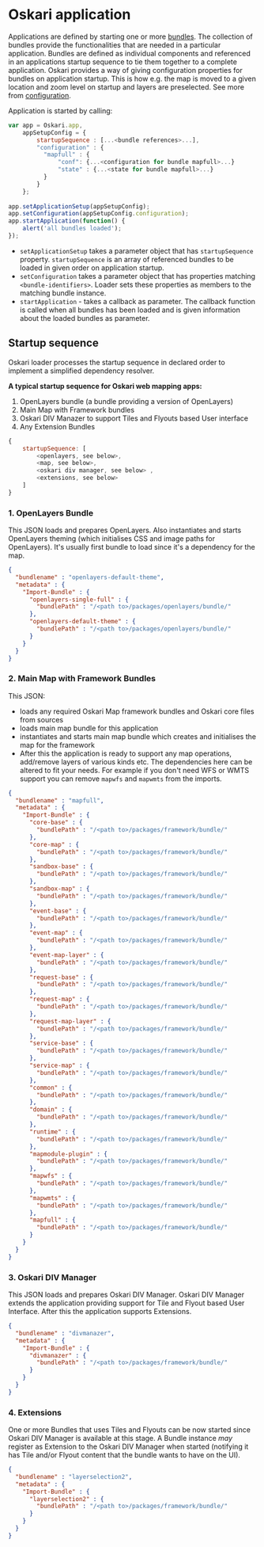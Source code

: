 # Oskari application

Applications are defined by starting one or more [bundles](/documentation/core-concepts/oskari-bundle). The collection of bundles provide the functionalities that are needed in a particular application. Bundles are defined as individual components and referenced in an applications startup sequence to tie them together to a complete application. Oskari provides a way of giving configuration properties for bundles on application startup. This is how e.g. the map is moved to a given location and zoom level on startup and layers are preselected. See more from [configuration](/documentation/core-concepts/oskari-bundle-configuration).

Application is started by calling:

```javascript
var app = Oskari.app,
    appSetupConfig = {
        startupSequence : [...<bundle references>...],
        "configuration" : {
          "mapfull" : {
              "conf": {...<configuration for bundle mapfull>...}
              "state" : {...<state for bundle mapfull>...}
          }
        }
    };
    
app.setApplicationSetup(appSetupConfig);
app.setConfiguration(appSetupConfig.configuration);
app.startApplication(function() {
    alert('all bundles loaded');
});
```

* `setApplicationSetup` takes a parameter object that has `startupSequence` property. `startupSequence` is an array of referenced bundles to be loaded in given order on application startup.
* `setConfiguration` takes a parameter object that has properties matching `<bundle-identifiers>`. Loader sets these properties as members to the matching bundle instance.
* `startApplication` - takes a callback as parameter. The callback function is called when all bundles has been loaded and is given information about the loaded bundles as parameter.

## Startup sequence

Oskari loader processes the startup sequence in declared order to implement a simplified dependency resolver.

**A typical startup sequence for Oskari web mapping apps:**

1. OpenLayers bundle (a bundle providing a version of OpenLayers)
2. Main Map with Framework bundles
3. Oskari DIV Manazer to support Tiles and Flyouts based User interface
4. Any Extension Bundles

```javascript
{
    startupSequence: [
        <openlayers, see below>,
        <map, see below>,
        <oskari div manager, see below> ,
        <extensions, see below>
    ]
}
```

### 1. OpenLayers Bundle

This JSON loads and prepares OpenLayers. Also instantiates and starts OpenLayers theming (which initialises CSS and image paths for OpenLayers). It's usually first bundle to load since it's a dependency for the map.

```json
{
  "bundlename" : "openlayers-default-theme",
  "metadata" : {
    "Import-Bundle" : {
      "openlayers-single-full" : {
        "bundlePath" : "/<path to>/packages/openlayers/bundle/"
      },
      "openlayers-default-theme" : {
        "bundlePath" : "/<path to>/packages/openlayers/bundle/"
      }
    }
  }
}
```

### 2. Main Map with Framework Bundles

This JSON:

* loads any required Oskari Map framework bundles and Oskari core files from sources
* loads main map bundle for this application
* instantiates and starts main map bundle which creates and initialises the map for the framework
* After this the application is ready to support any map operations, add/remove layers of various kinds etc. The dependencies here can be altered to fit your needs. For example if you don't need WFS or WMTS support you can remove `mapwfs` and `mapwmts` from the imports.

```json
{
  "bundlename" : "mapfull",
  "metadata" : {
    "Import-Bundle" : {
      "core-base" : {
        "bundlePath" : "/<path to>/packages/framework/bundle/"
      },
      "core-map" : {
        "bundlePath" : "/<path to>/packages/framework/bundle/"
      },
      "sandbox-base" : {
        "bundlePath" : "/<path to>/packages/framework/bundle/"
      },
      "sandbox-map" : {
        "bundlePath" : "/<path to>/packages/framework/bundle/"
      },
      "event-base" : {
        "bundlePath" : "/<path to>/packages/framework/bundle/"
      },
      "event-map" : {
        "bundlePath" : "/<path to>/packages/framework/bundle/"
      },
      "event-map-layer" : {
        "bundlePath" : "/<path to>/packages/framework/bundle/"
      },
      "request-base" : {
        "bundlePath" : "/<path to>/packages/framework/bundle/"
      },
      "request-map" : {
        "bundlePath" : "/<path to>/packages/framework/bundle/"
      },
      "request-map-layer" : {
        "bundlePath" : "/<path to>/packages/framework/bundle/"
      },
      "service-base" : {
        "bundlePath" : "/<path to>/packages/framework/bundle/"
      },
      "service-map" : {
        "bundlePath" : "/<path to>/packages/framework/bundle/"
      },
      "common" : {
        "bundlePath" : "/<path to>/packages/framework/bundle/"
      },
      "domain" : {
        "bundlePath" : "/<path to>/packages/framework/bundle/"
      },
      "runtime" : {
        "bundlePath" : "/<path to>/packages/framework/bundle/"
      },
      "mapmodule-plugin" : {
        "bundlePath" : "/<path to>/packages/framework/bundle/"
      },
      "mapwfs" : {
        "bundlePath" : "/<path to>/packages/framework/bundle/"
      },
      "mapwmts" : {
        "bundlePath" : "/<path to>/packages/framework/bundle/"
      },
      "mapfull" : {
        "bundlePath" : "/<path to>/packages/framework/bundle/"
      }
    }
  }
}
```

### 3. Oskari DIV Manager

This JSON loads and prepares Oskari DIV Manager. Oskari DIV Manager extends the application providing support for Tile and Flyout based User Interface. After this the application supports Extensions.

```json
{
  "bundlename" : "divmanazer",
  "metadata" : {
    "Import-Bundle" : {
      "divmanazer" : {
        "bundlePath" : "/<path to>/packages/framework/bundle/"
      }
    }
  }
}
```

### 4. Extensions

One or more Bundles that uses Tiles and Flyouts can be now started since Oskari DIV Manager is available at this stage. A Bundle instance *may* register as Extension to the Oskari DIV Manager when started (notifying it has Tile and/or Flyout content that the bundle wants to have on the UI).

```json
{
  "bundlename" : "layerselection2",
  "metadata" : {
    "Import-Bundle" : {
      "layerselection2" : {
        "bundlePath" : "/<path to>/packages/framework/bundle/"
      }
    }
  }
}
```